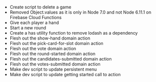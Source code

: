  - Create script to delete a game
 - Removed Object.values as it is only in Node 7.0 and not Node 6.11.1 on
   Firebase Cloud Functions
 - Give each player a hand
 - Start a new round
 - Create a has utility function to remove lodash as a dependency
 - Flesh out the show-hand domain action
 - Flesh out the pick-card-for-slot domain action
 - Flesh out the vote domain action
 - Flesh out the round-started domain action
 - Flesh out the candidates-submitted domain action
 - Flesh out the votes-submitted domain action
 - Make dev script to update persistent menu
 - Make dev script to update getting started call to action
